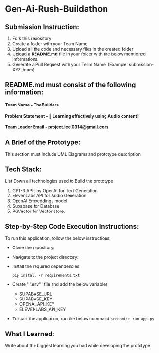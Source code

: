 # Gen-Ai-Rush-Buildathon

## Submission Instruction:
  1. Fork this repository
  2. Create a folder with your Team Name
  3. Upload all the code and necessary files in the created folder
  4. Upload a **README.md** file in your folder with the below mentioned informations.
  5. Generate a Pull Request with your Team Name. (Example: submission-XYZ_team)

## README.md must consist of the following information:

#### Team Name - TheBuilders 
#### Problem Statement - 🚀 Learning effectively using Audio content!
#### Team Leader Email - project.ice.0314@gmail.com

## A Brief of the Prototype:
  This section must include UML Diagrams and prototype description
  
## Tech Stack: 
   List Down all technologies used to Build the prototype
   1. GPT-3 APIs by OpenAI for Text Generation
   2. ElevenLabs API for Audio Generation
   3. OpenAI Embeddings model
   4. Supabase for Database
   5. PGVector for Vector store.
   
## Step-by-Step Code Execution Instructions:
  To run this application, follow the below instructions:

- Clone the repository:

- Navigate to the project directory:

- Install the required dependencies:

  ```pip install -r requirements.txt```

- Create '''.env''' file and add the below variables
  - SUPABASE_URL
  - SUPABASE_KEY
  - OPENAI_API_KEY
  - ELEVENLABS_API_KEY

- To start the application, run the below command
  ```streamlit run app.py```
  
  
  
## What I Learned:
   Write about the biggest learning you had while developing the prototype

